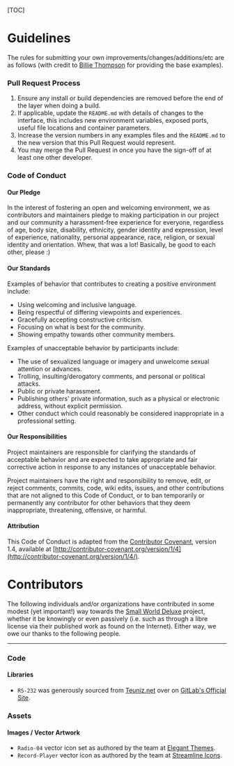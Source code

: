 [TOC]

# Guidelines

The rules for submitting your own improvements/changes/additions/etc are as follows (with credit to [Billie Thompson](https://gist.github.com/PurpleBooth) for providing the base examples).

### Pull Request Process

1. Ensure any install or build dependencies are removed before the end of the layer when doing a build.
2. If applicable, update the `README.md` with details of changes to the interface, this includes new environment variables, exposed ports, useful file locations and container parameters.
3. Increase the version numbers in any examples files and the `README.md` to the new version that this Pull Request would represent.
4. You may merge the Pull Request in once you have the sign-off of at least one other developer.

### Code of Conduct

#### Our Pledge

In the interest of fostering an open and welcoming environment, we as contributors and maintainers pledge to making participation in our project and our community a harassment-free experience for everyone, regardless of age, body size, disability, ethnicity, gender identity and expression, level of experience, nationality, personal appearance, race, religion, or sexual identity and orientation. Whew, that was a lot! Basically, be good to each other, please :)

#### Our Standards

Examples of behavior that contributes to creating a positive environment include:

- Using welcoming and inclusive language.
- Being respectful of differing viewpoints and experiences.
- Gracefully accepting constructive criticism.
- Focusing on what is best for the community.
- Showing empathy towards other community members.

Examples of unacceptable behavior by participants include:

- The use of sexualized language or imagery and unwelcome sexual attention or advances.
- Trolling, insulting/derogatory comments, and personal or political attacks.
- Public or private harassment.
- Publishing others' private information, such as a physical or electronic address, without explicit permission.
- Other conduct which could reasonably be considered inappropriate in a professional setting.

#### Our Responsibilities

Project maintainers are responsible for clarifying the standards of acceptable behavior and are expected to take appropriate and fair corrective action in response to any instances of unacceptable behavior.

Project maintainers have the right and responsibility to remove, edit, or reject comments, commits, code, wiki edits, issues, and other contributions that are not aligned to this Code of Conduct, or to ban temporarily or permanently any contributor for other behaviors that they deem inappropriate, threatening, offensive, or harmful.

#### Attribution

This Code of Conduct is adapted from the [Contributor Covenant](http://contributor-covenant.org/), version 1.4, available at [http://contributor-covenant.org/version/1/4](http://contributor-covenant.org/version/1/4/).

# Contributors

The following individuals and/or organizations have contributed in some modest (yet important!) way towards the [Small World Deluxe](https://git.gekkofyre.io/amateur-radio/small-world-deluxe/) project, whether it be knowingly or even passively (i.e. such as through a libre license via their published work as found on the Internet). Either way, we owe our thanks to the following people.

------

### Code

#### Libraries

- `RS-232` was generously sourced from [Teuniz.net](https://www.teuniz.net/RS-232/) over on [GitLab's Official Site](https://gitlab.com/Teuniz/RS-232).

### Assets

#### Images / Vector Artwork

- `Radio-04` vector icon set as authored by the team at [Elegant Themes](https://www.elegantthemes.com/).
- `Record-Player` vector icon as authored by the team at [Streamline Icons](https://streamlineicons.com/).

